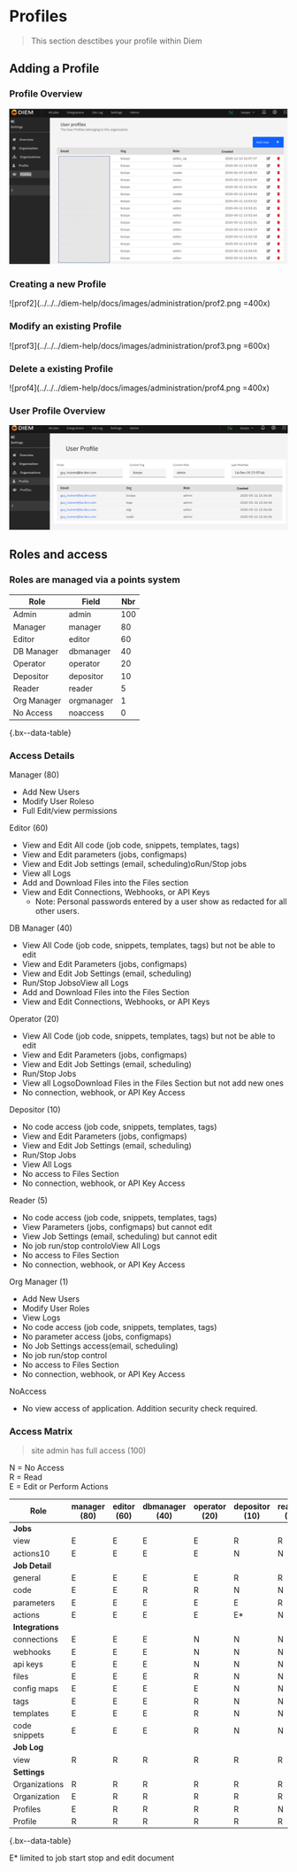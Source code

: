 <!-- markdownlint-disable MD033 -->
# Profiles

> This section desctibes your profile within Diem

## Adding a Profile

### Profile Overview

![prof1](../../../diem-help/docs/images/administration/prof1.png)

### Creating a new Profile

![prof2](../../../diem-help/docs/images/administration/prof2.png =400x)

### Modify an existing Profile

![prof3](../../../diem-help/docs/images/administration/prof3.png =600x)

### Delete a existing Profile

![prof4](../../../diem-help/docs/images/administration/prof4.png =400x)

### User Profile Overview

![prof6](../../../diem-help/docs/images/administration/prof6.png)

## Roles and access

### Roles are managed via a points system

| Role        | Field      | Nbr |
| ----------- | ---------- | --- |
| Admin       | admin      | 100 |
| Manager     | manager    | 80  |
| Editor      | editor     | 60  |
| DB Manager  | dbmanager  | 40  |
| Operator    | operator   | 20  |
| Depositor   | depositor  | 10  |
| Reader      | reader     | 5   |
| Org Manager | orgmanager | 1   |
| No Access   | noaccess   | 0   |

{.bx--data-table}

### Access Details

Manager (80)

- Add New Users
- Modify User Roleso
- Full Edit/view permissions

Editor (60)

- View and Edit All code (job code, snippets, templates, tags)
- View and Edit parameters (jobs, configmaps)
- View and Edit Job settings (email, scheduling)oRun/Stop jobs
- View all Logs
- Add and Download Files into the Files section
- View and Edit Connections, Webhooks, or API Keys
  - Note: Personal passwords entered by a user show as redacted for all other users.

DB Manager  (40)

- View All Code (job code, snippets, templates, tags) but not be able to edit
- View and Edit Parameters (jobs, configmaps)
- View and Edit Job Settings (email, scheduling)
- Run/Stop JobsoView all Logs
- Add and Download Files into the Files Section
- View and Edit Connections, Webhooks, or API Keys

Operator (20)

- View All Code (job code, snippets, templates, tags) but not be able to edit
- View and Edit Parameters (jobs, configmaps)
- View and Edit Job Settings (email, scheduling)
- Run/Stop Jobs
- View all LogsoDownload Files in the Files Section but not add new ones
- No connection, webhook, or API Key Access

Depositor (10)

- No code access (job code, snippets, templates, tags)
- View and Edit Parameters (jobs, configmaps)
- View and Edit Job Settings (email, scheduling)
- Run/Stop Jobs
- View All Logs
- No access to Files Section
- No connection, webhook, or API Key Access

Reader (5)

- No code access (job code, snippets, templates, tags)
- View Parameters (jobs, configmaps) but cannot edit
- View Job Settings (email, scheduling) but cannot edit
- No job run/stop controloView All Logs
- No access to Files Section
- No connection, webhook, or API Key Access

Org Manager (1)

- Add New Users
- Modify User Roles
- View Logs
- No code access (job code, snippets, templates, tags)
- No parameter access (jobs, configmaps)
- No Job Settings access(email, scheduling)
- No job run/stop control
- No access to Files Section
- No connection, webhook, or API Key Access

NoAccess

- No view access of application. Addition security check required.

### Access Matrix

> site admin has full access (100)

N = No Access<br/>
R = Read<br/>
E = Edit or Perform Actions

| Role             | manager (80) | editor (60) | dbmanager (40) | operator (20) | depositor (10) | reader (5) | orgmanager (1) |
| ---------------- | ------------ | ----------- | -------------- | ------------- | -------------- | ---------- | -------------- |
| **Jobs**         |              |             |                |               |                |            |                |
| view             | E            | E           | E              | E             | R              | R          | R              |
| actions10        | E            | E           | E              | E             | N              | N          | N              |
| **Job Detail**   |              |             |                |               |                |            |                |
| general          | E            | E           | E              | E             | R              | R          | R              |
| code             | E            | E           | R              | R             | N              | N          | N              |
| parameters       | E            | E           | E              | E             | E              | R          | N              |
| actions          | E            | E           | E              | E             | E*             | N          | N              |
| **Integrations** |              |             |                |               |                |            |                |
| connections      | E            | E           | E              | N             | N              | N          | N              |
| webhooks         | E            | E           | E              | N             | N              | N          | N              |
| api keys         | E            | E           | E              | N             | N              | N          | N              |
| files            | E            | E           | E              | R             | N              | N          | N              |
| config maps      | E            | E           | E              | E             | N              | N          | N              |
| tags             | E            | E           | E              | R             | N              | N          | N              |
| templates        | E            | E           | E              | R             | N              | N          | N              |
| code snippets    | E            | E           | E              | R             | N              | N          | N              |
| **Job Log**      |              |             |                |               |                |            |                |
| view             | R            | R           | R              | R             | R              | R          | R              |
| **Settings**     |              |             |                |               |                |            |                |
| Organizations    | R            | R           | R              | R             | R              | R          | R              |
| Organization     | E            | R           | R              | R             | R              | R          | E              |
| Profiles         | E            | R           | R              | R             | R              | N          | E              |
| Profile          | R            | R           | R              | R             | R              | R          | R              |

{.bx--data-table}

E* limited to job start stop and edit document
